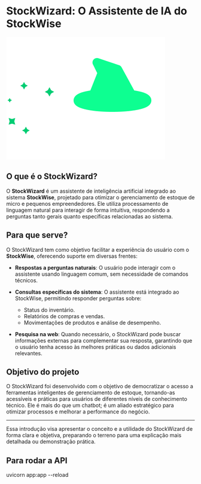 # StockWizard: O Assistente de IA do StockWise

![Imagem de exemplo](stockwizard_icon.png)

## O que é o StockWizard?

O **StockWizard** é um assistente de inteligência artificial integrado ao sistema **StockWise**, projetado para otimizar o gerenciamento de estoque de micro e pequenos empreendedores. Ele utiliza processamento de linguagem natural para interagir de forma intuitiva, respondendo a perguntas tanto gerais quanto específicas relacionadas ao sistema.

## Para que serve?

O StockWizard tem como objetivo facilitar a experiência do usuário com o **StockWise**, oferecendo suporte em diversas frentes:

- **Respostas a perguntas naturais**: O usuário pode interagir com o assistente usando linguagem comum, sem necessidade de comandos técnicos.
  
- **Consultas específicas do sistema**: O assistente está integrado ao StockWise, permitindo responder perguntas sobre:
  - Status do inventário.
  - Relatórios de compras e vendas.
  - Movimentações de produtos e análise de desempenho.

- **Pesquisa na web**: Quando necessário, o StockWizard pode buscar informações externas para complementar sua resposta, garantindo que o usuário tenha acesso às melhores práticas ou dados adicionais relevantes.

## Objetivo do projeto

O StockWizard foi desenvolvido com o objetivo de democratizar o acesso a ferramentas inteligentes de gerenciamento de estoque, tornando-as acessíveis e práticas para usuários de diferentes níveis de conhecimento técnico. Ele é mais do que um chatbot; é um aliado estratégico para otimizar processos e melhorar a performance do negócio.

---

Essa introdução visa apresentar o conceito e a utilidade do StockWizard de forma clara e objetiva, preparando o terreno para uma explicação mais detalhada ou demonstração prática.


## Para rodar a API

uvicorn app:app --reload
